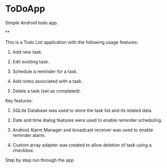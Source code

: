 ToDoApp
=======

Simple Android todo app.

**


This is a Todo List application with the following usage features:

1) Add new task.

2) Edit existing task.

3) Schedule a reminder for a task.

4) Add notes associated with a task.

5) Delete a task (set as completed).


Key features:

1) SQLite Database was used to store the task list and its related data.

2) Date and time dialog features were used to enable reminder scheduling.

3) Android Alarm Manager and broadcast receiver was used to enable reminder alarm.

4) Custom array adapter was created to allow deletion of task using a checkbox.

Step by step run through the app
